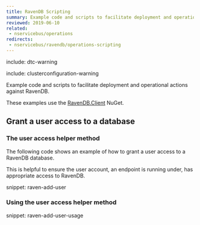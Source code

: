 ```yaml
---
title: RavenDB Scripting
summary: Example code and scripts to facilitate deployment and operational actions against RavenDB.
reviewed: 2019-06-10
related:
 - nservicebus/operations
redirects:
 - nservicebus/ravendb/operations-scripting
---
```


include: dtc-warning

include: clusterconfiguration-warning

Example code and scripts to facilitate deployment and operational actions against RavenDB.

These examples use the [RavenDB.Client](https://www.nuget.org/packages/RavenDB.Client/) NuGet.


## Grant a user access to a database


### The user access helper method

The following code shows an example of how to grant a user access to a RavenDB database.

This is helpful to ensure the user account, an endpoint is running under, has appropriate access to RavenDB.

snippet: raven-add-user


### Using the user access helper method

snippet: raven-add-user-usage
